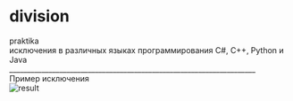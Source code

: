 # division
praktika<br>
исключения в различных языках программирования C#, C++, Python и Java<br>
_____________________________________________________________________<br>
Пример исключения<br>
![result](https://github.com/XanderJB/division/blob/master/python/del%20python.png?raw=true)
